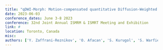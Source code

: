 ```yaml
---
title: "qDWI-Morph: Motion-compensated quantitative Diffusion-Weighted MRI analysis for fetal lung maturity assessment"
date: 2023-06-03
conference_dates: June 3-8 2023
conference: 32nd Joint Annual ISMRM & ISMRT Meeting and Exhibition
link: #
location: Toronto, Canada
misc:  
authors: ['Y. Zaffrani-Reznikov', 'O. Afacan', 'S. Kurugol', 'S. Warfield', 'M. Freiman']
---
```


